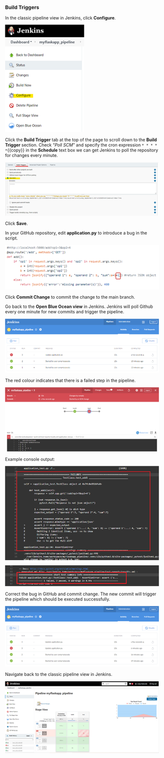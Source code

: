 ### Build Triggers

In the classic pipeline view in Jenkins, click **Configure**.

![Picture32](./assets/Picture32.png)

Click the **Build Trigger** tab at the top of the page to scroll down to the **Build Trigger** section. Check “_Poll SCM_” and specify the cron expression `* * * * *`{{copy}} in the **Schedule** text box we can get Jenkins to poll the repository for changes every minute. 

![Picture33](./assets/Picture33.png)

Click **Save**.

In your GitHub repository, edit **application.py** to introduce a bug in the script.

![Picture34](./assets/Picture34.png)

Click **Commit Change** to commit the change to the main branch.

Go back to the **Open Blue Ocean view** in Jenkins. Jenkins will poll Github every one minute for new commits and trigger the pipeline.

![Picture35](./assets/Picture35.png)

The red colour indicates that there is a failed step in the pipeline.

![Picture36](./assets/Picture36.png)

Example console output:

![Picture37](./assets/Picture37.png)

![Picture38](./assets/Picture38.png)

Correct the bug in GitHub and commit change. The new commit will trigger the pipeline which should be executed successfully.

![Picture39](./assets/Picture39.png)

Navigate back to the classic pipeline view in Jenkins.

![Picture40](./assets/Picture40.png)

<br/>
